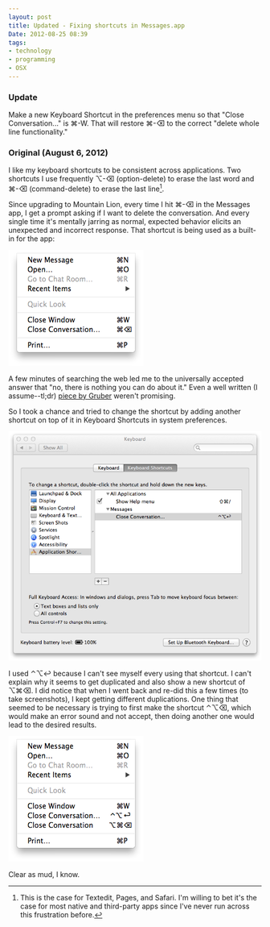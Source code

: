 ```yaml
---
layout: post
title: Updated - Fixing shortcuts in Messages.app
Date: 2012-08-25 08:39 
tags: 
- technology
- programming
- OSX
---
```


### Update 
Make a new Keyboard Shortcut in the preferences menu so that "Close Conversation..." is ⌘-W. That will restore ⌘-⌫ to the correct "delete whole line functionality."

### Original  (August 6, 2012)
I like my keyboard shortcuts to be consistent across applications. Two shortcuts I use frequently ⌥-⌫ (option-delete) to erase the last word and ⌘-⌫ (command-delete) to erase the last line[^1208062014].

Since upgrading to Mountain Lion, every time I hit ⌘-⌫ in the Messages app, I get a prompt asking if I want to delete the conversation. And every single time it's mentally jarring as normal, expected behavior elicits an unexpected and incorrect response. That shortcut is being used as a built-in for the app:

![Wrong shortcut](/images/Built_in_messages_shortcut.png) 

A few minutes of searching the web led me to the universally accepted answer that "no, there is nothing you can do about it." Even a well written (I assume--tl;dr) [piece by Gruber](http://daringfireball.net/2003/12/losers_weepers) weren't promising.

So I took a chance and tried to change the shortcut by adding another shortcut on top of it in Keyboard Shortcuts in system preferences. 

![Changing the shortcut](/images/changing_the_shortcut.png)

I used ⌃⌥↩ because I can't see myself every using that shortcut. I can't explain why it seems to get duplicated and also show a new shortcut of ⌥⌘⌫. I did notice that when I went back and re-did this a few times (to take screenshots), I kept getting different duplications. One thing that seemed to be necessary is trying to first make the shortcut ⌃⌥⌫, which would make an error sound and not accept, then doing another one would lead to the desired results. 

![Changed shortcut](/images/changed_shortcut.png) 

Clear as mud, I know. 

[^1208062014]: This is the case for Textedit, Pages, and Safari. I'm willing to bet it's the case for most native and third-party apps since I've never run across this frustration before.